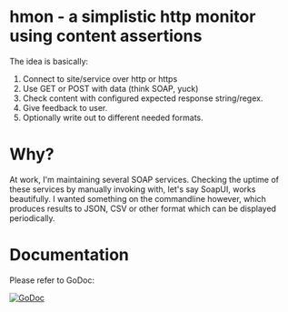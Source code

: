 # hmon - a simplistic http monitor using content assertions

The idea is basically:

1. Connect to site/service over http or https
1. Use GET or POST with data (think SOAP, yuck)
1. Check content with configured expected response string/regex.
1. Give feedback to user.
1. Optionally write out to different needed formats.

# Why?

At work, I'm maintaining several SOAP services. Checking the uptime of these
services by manually invoking with, let's say SoapUI, works beautifully. I wanted
something on the commandline however, which produces results to JSON, CSV or other
format which can be displayed periodically.

# Documentation

Please refer to  GoDoc:

[![GoDoc](https://godoc.org/github.com/krpors/hmon?status.png)](https://godoc.org/github.com/krpors/hmon)
